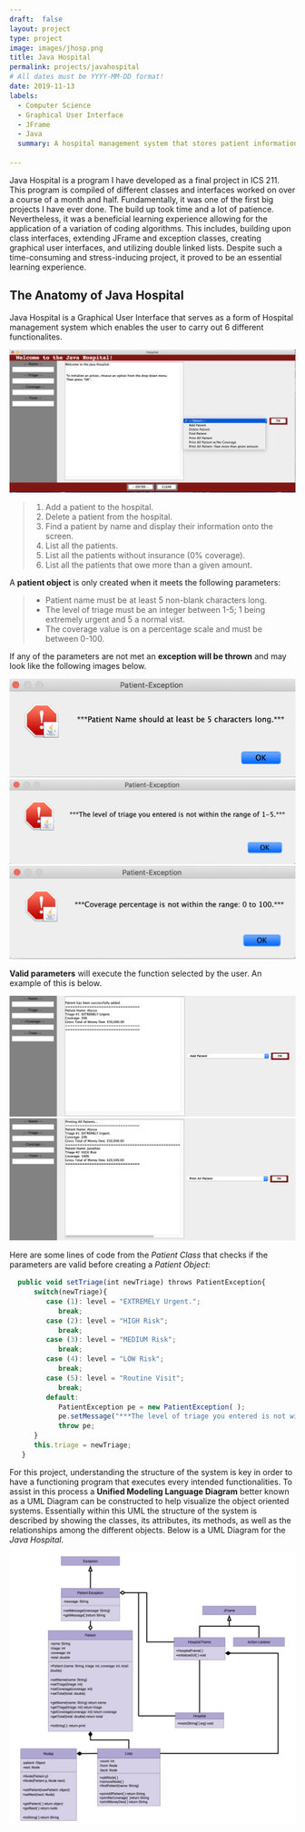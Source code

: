 ```yaml
---
draft:  false
layout: project
type: project
image: images/jhosp.png
title: Java Hospital
permalink: projects/javahospital
# All dates must be YYYY-MM-DD format!
date: 2019-11-13
labels:
  - Computer Science
  - Graphical User Interface
  - JFrame
  - Java
  summary: A hospital management system that stores patient information and monitors a hierarchy of service care.

---
```

Java Hospital is a program I have developed as a final project in ICS 211. This program is compiled of different classes and interfaces worked on over a course of a month and half. Fundamentally, it was one of the first big projects I have ever done. The build up took time and a lot of patience. Nevertheless, it was a beneficial learning experience allowing for the application of a variation of coding algorithms. This includes, building upon class interfaces, extending JFrame and exception classes, creating graphical user interfaces, and utilizing double linked lists. Despite such a time-consuming and stress-inducing project, it proved to be an essential learning experience.

## The Anatomy of Java Hospital
Java Hospital is a Graphical User Interface that serves as a form of Hospital management system which enables the user to carry out 6 different functionalites.

<img class="ui image" src="../images/h1.png">

>  1. Add a patient to the hospital.
>  2. Delete a patient from the hospital.
>  3. Find a patient by name and display their information onto the screen.
>  4. List all the patients.
>  5. List all the patients without insurance (0% coverage).
>  6. List all the patients that owe more than a given amount.

A **patient object** is only created when it meets the following parameters:
>  - Patient name must be at least 5 non-blank characters long.
>  - The level of triage must be an integer between 1-5; 1 being extremely urgent and 5 a normal vist.
>  - The coverage value is on a percentage scale and must be between 0-100.

If any of the parameters are not met an **exception will be thrown** and may look like the following images below.

<div class="ui medium rounded images">
   <img class="ui  image" src="../images/e1.png">
   <img class="ui  image" src="../images/e2.png">
   <img class="ui  image" src="../images/e3.png">
</div>

**Valid parameters** will execute the function selected by the user. An example of this is below.

<div class="ui large rounded images">
  <img class="ui image" src="../images/h3.png">
  <img class="ui image" src="../images/h4.png">
</div>

Here are some lines of code from the _Patient Class_ that checks if the parameters are valid before creating a _Patient Object_:

```js
  public void setTriage(int newTriage) throws PatientException{
      switch(newTriage){
         case (1): level = "EXTREMELY Urgent.";
            break;
         case (2): level = "HIGH Risk";
            break;
         case (3): level = "MEDIUM Risk";
            break;
         case (4): level = "LOW Risk";
            break;
         case (5): level = "Routine Visit";
            break;
         default: 
            PatientException pe = new PatientException( );
            pe.setMessage("***The level of triage you entered is not within the range of 1-5.***");
            throw pe;
      }
      this.triage = newTriage;  
   }
```   

For this project, understanding the structure of the system is key in order to have a functioning program that executes every intended functionalities. To assist in this process a **Unified Modeling Language Diagram** better known as a UML Diagram can be constructed to help visualize the object oriented systems. Essentially within this UML the structure of the system is described by showing the classes, its attributes, its methods, as well as the relationships	among the different objects. Below is a UML Diagram for the _Java Hospital_.

<img class="ui image" src="../images/h-uml.png">
